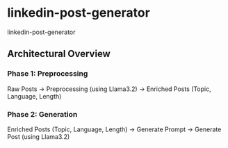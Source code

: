 # linkedin-post-generator
linkedin-post-generator

## Architectural Overview

### Phase 1: Preprocessing

Raw Posts -> Preprocessing (using Llama3.2) -> Enriched Posts (Topic, Language, Length)

### Phase 2: Generation

Enriched Posts (Topic, Language, Length) -> Generate Prompt -> Generate Post (using Llama3.2)

